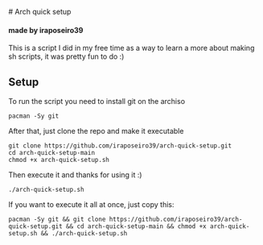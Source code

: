 
# Arch quick setup
#### made by iraposeiro39


This is a script I did in my free time as a way to learn a more about making sh scripts, it was pretty fun to do :)

## Setup

To run the script you need to install git on the archiso

```
pacman -Sy git
```

After that, just clone the repo and make it executable

```
git clone https://github.com/iraposeiro39/arch-quick-setup.git
cd arch-quick-setup-main
chmod +x arch-quick-setup.sh
```

Then execute it and thanks for using it :)

```
./arch-quick-setup.sh
```

If you want to execute it all at once, just copy this:

```
pacman -Sy git && git clone https://github.com/iraposeiro39/arch-quick-setup.git && cd arch-quick-setup-main && chmod +x arch-quick-setup.sh && ./arch-quick-setup.sh
```
